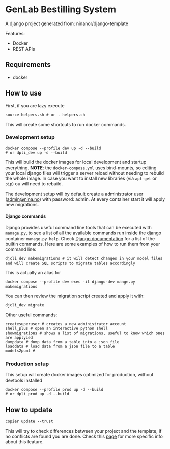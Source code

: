 # GenLab Bestilling System
A django project generated from: ninanor/django-template

Features:
- Docker
- REST APIs




## Requirements
- docker


## How to use
First, if you are lazy execute
```
source helpers.sh # or . helpers.sh
```
This will create some shortcuts to run docker commands.

### Development setup
```
docker compose --profile dev up -d --build
# or dpli_dev up -d --build
```
This will build the docker images for local development and startup everything.
**NOTE**: the `docker-compose.yml` uses bind-mounts, so editing your local django files will trigger a server reload without needing to rebuild the whole image.
In case you want to install new libraries (via `apt-get` or `pip`) ou will need to rebuild.

The development setup will by default create a administrator user (admin@nina.no) with password: admin.
At every container start it will apply new migrations.

#### Django commands
Django provides useful command line tools that can be executed with `manage.py`, to see a list of all the available commands run inside the django container `manage.py help`.
Check [Django documentation](https://docs.djangoproject.com/en/5.0/ref/django-admin/) for a list of the builtin commands.
Here are some examples of how to run them from your command line:
```
djcli_dev makemigrations # it will detect changes in your model files and will create SQL scripts to migrate tables accordingly
```
This is actually an alias for
```
docker compose --profile dev exec -it django-dev mange.py makemigrations
```

You can then review the migration script created and apply it with:
```
djcli_dev migrate
```

Other useful commands:
```
createsuperuser # creates a new administrator account
shell_plus # open an interactive python shell
showmigrations # shows a list of migrations, useful to know which ones are applyied
dumpdata # dump data from a table into a json file
loaddata # load data from a json file to a table
models2puml #
```

### Production setup
This setup will create docker images optimized for production, without devtools installed
```
docker compose --profile prod up -d --build
# or dpli_prod up -d --build
```

## How to update
```
copier update --trust
```

This will try to check differences between your project and the template, if no conflicts are found you are done.
Check this [page](https://copier.readthedocs.io/en/stable/updating/) for more specific info about this feature.
